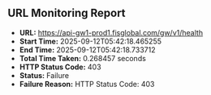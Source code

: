 ## URL Monitoring Report

- **URL:** https://api-gw1-prod1.fisglobal.com/gw/v1/health
- **Start Time:** 2025-09-12T05:42:18.465255
- **End Time:** 2025-09-12T05:42:18.733712
- **Total Time Taken:** 0.268457 seconds
- **HTTP Status Code:** 403
- **Status:** Failure
- **Failure Reason:** HTTP Status Code: 403
